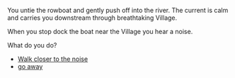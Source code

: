 You untie the rowboat and gently push off into the river. The current is calm and carries you downstream through breathtaking Village.

When you stop dock the boat near the Village you hear a noise. 

What do you do?


- [Walk closer to the noise](cabin_path.md)
- [go away](open_lake.md)
